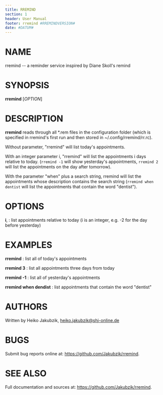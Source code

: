 ```yaml
---
title: RREMIND
section: 1
header: User Manual
footer: rremind #RREMINDVERSION#
date: #DATUM#
---
```

# NAME

rremind -- a reminder service inspired by Diane Skoll's remind

# SYNOPSIS

**rremind** [*OPTION*]

# DESCRIPTION

**rremind** reads through all *.rem files in the configuration folder (which is specified in rremind's first run and then stored in ~/.config/rremind/rr.rc).

Without parameter, "rremind" will list today's appointments.

With an integer parameter i, "rremind" will list the appointments i days relative to today. (`rremind -1` will show yesterday's appointments, `rremind 2` will list the appointments on the day after tomorrow).

With the parameter "when" plus a search string, rremind will list the appointments whose description contains the search string (`rremind when dentist` will list the appointments that contain the word "dentist").

# OPTIONS

**i**, 
: list appointments relative to today (i is an integer, e.g. -2 for the day before yesterday)

# EXAMPLES

**rremind**
: list all of today's appointments

**rremind 3**
: list all appointments three days from today

**rremind -1**
: list all of yesterday's appointments

**rremind when dendist**
: list appointments that contain the word "dentist"

# AUTHORS

Written by Heiko Jakubzik, <heiko.jakubzik@shj-online.de>

# BUGS

Submit bug reports online at: <https://github.com/Jakubzik/rremind>.

# SEE ALSO

Full documentation and sources at: <https://github.com/Jakubzik/rremind>.
